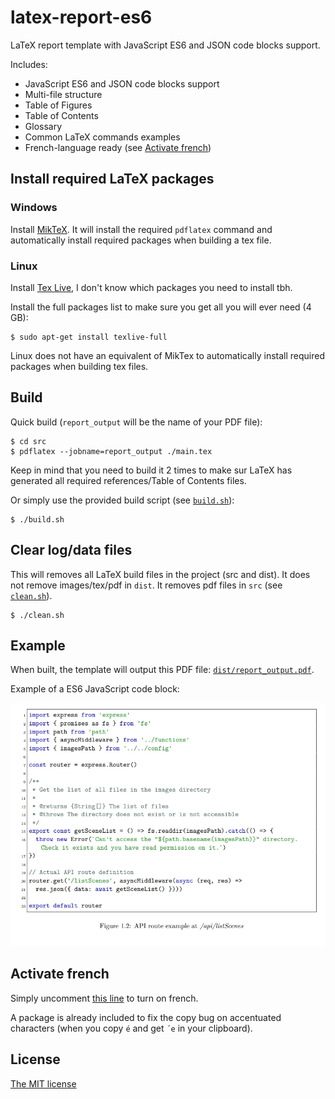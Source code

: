 # latex-report-es6

LaTeX report template with JavaScript ES6 and JSON code blocks support.

Includes:

 - JavaScript ES6 and JSON code blocks support
 - Multi-file structure
 - Table of Figures
 - Table of Contents
 - Glossary
 - Common LaTeX commands examples
 - French-language ready (see [Activate french](#activate-french))

## Install required LaTeX packages

### Windows

Install [MikTeX](https://miktex.org/download). It will install the required `pdflatex` command and automatically install required packages when building a tex file.

### Linux

Install [Tex Live](https://www.tug.org/texlive/), I don't know which packages you need to install tbh.

Install the full packages list to make sure you get all you will ever need (4 GB):

```
$ sudo apt-get install texlive-full
```

Linux does not have an equivalent of MikTex to automatically install required packages when building tex files.

## Build

Quick build (`report_output` will be the name of your PDF file):

```
$ cd src
$ pdflatex --jobname=report_output ./main.tex
```

Keep in mind that you need to build it 2 times to make sur LaTeX has generated all required references/Table of Contents files.

Or simply use the provided build script (see [`build.sh`](./build.sh)):

```
$ ./build.sh
```

## Clear log/data files

This will removes all LaTeX build files in the project (src and dist). It does not remove images/tex/pdf in `dist`. It removes pdf files in `src` (see [`clean.sh`](./clean.sh)).

```
$ ./clean.sh
```

## Example

When built, the template will output this PDF file: [`dist/report_output.pdf`](./dist/report_output.pdf).

Example of a ES6 JavaScript code block:

![ES6 code example](./demo.jpg)

## Activate french

Simply uncomment [this line](./src/config.tex#L10) to turn on french.

A package is already included to fix the copy bug on accentuated characters (when you copy `é` and get `´e` in your clipboard).

## License
[The MIT license](./LICENSE)

